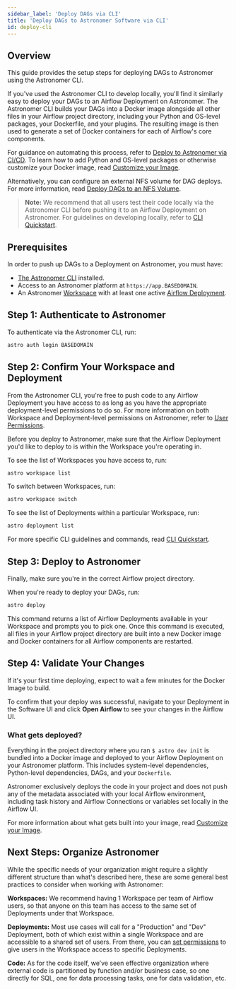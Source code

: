 ```yaml
---
sidebar_label: 'Deploy DAGs via CLI'
title: 'Deploy DAGs to Astronomer Software via CLI'
id: deploy-cli
---
```


## Overview

This guide provides the setup steps for deploying DAGs to Astronomer using the Astronomer CLI.

If you've used the Astronomer CLI to develop locally, you'll find it similarly easy to deploy your DAGs to an Airflow Deployment on Astronomer. The Astronomer CLI builds your DAGs into a Docker image alongside all other files in your Airflow project directory, including your Python and OS-level packages, your Dockerfile, and your plugins. The resulting image is then used to generate a set of Docker containers for each of Airflow's core components.

For guidance on automating this process, refer to [Deploy to Astronomer via CI/CD](ci-cd.md). To learn how to add Python and OS-level packages or otherwise customize your Docker image, read [Customize your Image](customize-image.md).

Alternatively, you can configure an external NFS volume for DAG deploys. For more information, read [Deploy DAGs to an NFS Volume](deploy-nfs.md).

> **Note:** We recommend that all users test their code locally via the Astronomer CLI before pushing it to an Airflow Deployment on Astronomer. For guidelines on developing locally, refer to [CLI Quickstart](cli-quickstart.md).

## Prerequisites

In order to push up DAGs to a Deployment on Astronomer, you must have:

* [The Astronomer CLI](cli-quickstart.md) installed.
* Access to an Astronomer platform at `https://app.BASEDOMAIN`.
* An Astronomer [Workspace](manage-workspaces.md) with at least one active [Airflow Deployment](configure-deployment.md).

## Step 1: Authenticate to Astronomer

To authenticate via the Astronomer CLI, run:

```bash
astro auth login BASEDOMAIN
```

## Step 2: Confirm Your Workspace and Deployment

From the Astronomer CLI, you're free to push code to any Airflow Deployment you have access to as long as you have the appropriate deployment-level permissions to do so. For more information on both Workspace and Deployment-level permissions on Astronomer, refer to [User Permissions](workspace-permissions.md).

Before you deploy to Astronomer, make sure that the Airflow Deployment you'd like to deploy to is within the Workspace you're operating in.

To see the list of Workspaces you have access to, run:

```bash
astro workspace list
```

To switch between Workspaces, run:

```bash
astro workspace switch
```

To see the list of Deployments within a particular Workspace, run:

```bash
astro deployment list
```

For more specific CLI guidelines and commands, read [CLI Quickstart](cli-quickstart.md).

## Step 3: Deploy to Astronomer

Finally, make sure you're in the correct Airflow project directory.

When you're ready to deploy your DAGs, run:

```bash
astro deploy
```

This command returns a list of Airflow Deployments available in your Workspace and prompts you to pick one. Once this command is executed, all files in your Airflow project directory are built into a new Docker image and Docker containers for all Airflow components are restarted.

## Step 4: Validate Your Changes

If it's your first time deploying, expect to wait a few minutes for the Docker Image to build.

To confirm that your deploy was successful, navigate to your Deployment in the Software UI and click **Open Airflow** to see your changes in the Airflow UI.

### What gets deployed?

Everything in the project directory where you ran `$ astro dev init` is bundled into a Docker image and deployed to your Airflow Deployment on your Astronomer platform. This includes system-level dependencies, Python-level dependencies, DAGs, and your `Dockerfile`.

Astronomer exclusively deploys the code in your project and does not push any of the metadata associated with your local Airflow environment, including task history and Airflow Connections or variables set locally in the Airflow UI.

For more information about what gets built into your image, read [Customize your Image](customize-image.md).

## Next Steps: Organize Astronomer

While the specific needs of your organization might require a slightly different structure than what's described here, these are some general best practices to consider when working with Astronomer:

**Workspaces:** We recommend having 1 Workspace per team of Airflow users, so that anyone on this team has access to the same set of Deployments under that Workspace.

**Deployments:** Most use cases will call for a "Production" and "Dev" Deployment, both of which exist within a single Workspace and are accessible to a shared set of users. From there, you can [set permissions](workspace-permissions.md) to give users in the Workspace access to specific Deployments.

**Code:** As for the code itself, we’ve seen effective organization where external code is partitioned by function and/or business case, so one directly for SQL, one for data processing tasks, one for data validation, etc.
